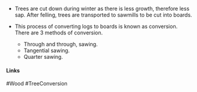 - Trees are cut down during winter as there is less growth, therefore less sap. After felling, trees are transported to sawmills to be cut into boards.

- This process of converting logs to boards is known as conversion. There are 3 methods of conversion.
	- Through and through, sawing.
	- Tangential sawing.
	- Quarter sawing.

#### Links
#Wood #TreeConversion
